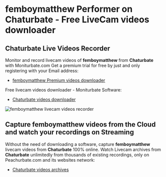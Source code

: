 # femboymatthew Performer on Chaturbate - Free LiveCam videos downloader

## Chaturbate Live Videos Recorder

Monitor and record livecam videos of **femboymatthew** from **Chaturbate** with Moniturbate.com
Get a premium trial for free by just and only registering with your Email address:
* [femboymatthew Premium videos downloader](https://moniturbate.com/request-demo-licence-key.html)

Free livecam videos downloader - Moniturbate Software:
* [Chaturbate videos downloader](https://moniturbate.com/moniturbate-download-software.html)

![femboymatthew livecam videos recorder](https://peachurnet.com/templates/moniturbate-software.png)


## Capture femboymatthew videos from the Cloud and watch your recordings on Streaming

Without the need of downloading a software, capture **femboymatthew** livecam videos from **Chaturbate** 100% online.
Watch Livecam archives from **Chaturbate** unlimitedly from thousands of existing recordings, only on Peachurbate.com and its websites network:
* [Chaturbate videos archives](https://peachurnet.com/)
